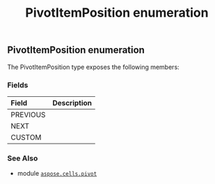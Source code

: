 ﻿---
title: PivotItemPosition enumeration
second_title: Aspose.Cells for Python via .NET API References
description: 
type: docs
weight: 390
url: /aspose.cells.pivot/pivotitemposition/
is_root: false
---

## PivotItemPosition enumeration



The PivotItemPosition type exposes the following members:

### Fields
| Field | Description |
| :- | :- |
| PREVIOUS |  |
| NEXT |  |
| CUSTOM |  |



### See Also
* module [`aspose.cells.pivot`](..)
